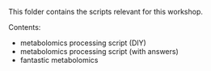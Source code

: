 This folder contains the scripts relevant for this workshop.

Contents:
- metabolomics processing script (DIY)
- metabolomics processing script (with answers)
- fantastic metabolomics